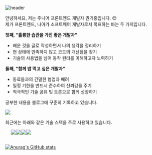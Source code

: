 ![header](https://capsule-render.vercel.app/api?type=rounded&color=22c58b&height=300&section=header&text=Hello&fontSize=90&fontColor=ffffff)


안녕하세요, 저는 주니어 프론트엔드 개발자 권기홍입니다. 😊  
제가 프론트엔드, 나아가 소프트웨어 개발자로서 목표하는 바는 두 가지입니다.  
  
**첫째, "훌륭한 습관을 가진 좋은 개발자”**

- 배운 것을 글로 작성하면서 나의 생각을 정리하기
- 현 상태에 만족하지 않고 코드의 개선점을 찾기
- 기술의 사용법을 넘어 동작 원리를 이해하고자 노력하기

**둘째, "함께 밥 먹고 싶은 개발자”**

- 동료들과의 긴밀한 협업과 배려
- 일정 기한을 반드시 준수하여 신뢰감을 주기
- 적극적인 기술 공유 및 토론으로 함께 성장하기

공부한 내용을 블로그에 꾸준히 기록하고 있습니다.

<a href="https://gitul0515.github.io"><img src="https://img.shields.io/badge/Blog-000000?style=flat-square&logo=Github&logoColor=white"/></a>


최근에는 아래와 같은 기술 스택을 주로 사용하고 있습니다.

<div style="width: 100px; display: flex; justify-content: center">
  <img src="https://img.shields.io/badge/JAVASCRIPT-F7DF1E?style=flat-square&logo=javascript&logoColor=white"/>
  <img src="https://img.shields.io/badge/TYPESCRIPT-3178C6?style=flat-square&logo=typescript&logoColor=white"/>
  <img src="https://img.shields.io/badge/REACT-61DAFB?style=flat-square&logo=react&logoColor=white"/>
  <img src="https://img.shields.io/badge/Next.js-000000?style=flat-square&logo=next.js&logoColor=white"/>
</div>

<br>

[![Anurag's GitHub stats](https://github-readme-stats.vercel.app/api?username=gitul0515)](https://github.com/anuraghazra/github-readme-stats)




<!--
**gitul0515/gitul0515** is a ✨ _special_ ✨ repository because its `README.md` (this file) appears on your GitHub profile.

Here are some ideas to get you started:

- 🔭 I’m currently working on ...
- 🌱 I’m currently learning ...
- 👯 I’m looking to collaborate on ...
- 🤔 I’m looking for help with ...
- 💬 Ask me about ...
- 📫 How to reach me: ...
- 😄 Pronouns: ...
- ⚡ Fun fact: ...
-->
